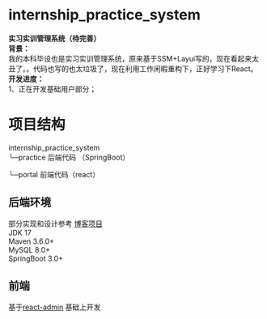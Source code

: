 # internship_practice_system
**实习实训管理系统（待完善）**   
    **背景：**    
         我的本科毕设也是实习实训管理系统，原来基于SSM+Layui写的，现在看起来太丑了。。代码也写的也太垃圾了，现在利用工作闲暇重构下，正好学习下React。  
    **开发进度：**  
      1、正在开发基础用户部分；  

# 项目结构
internship_practice_system  
  └─practice 后端代码 （SpringBoot）
    
  └─portal 前端代码（react）  
  
 
## 后端环境     
部分实现和设计参考  [博客项目](https://github.com/X1192176811/blog.git)     
JDK 17  
Maven 3.6.0+  
MySQL 8.0+  
SpringBoot 3.0+  

## 前端

基于[react-admin](https://github.com/sxfad/react-admin) 基础上开发
